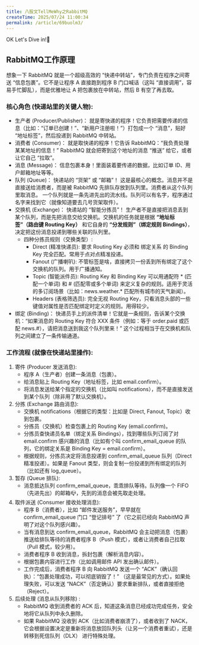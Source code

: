 ```yaml
---
title: 八股文TellMeWhy之RabbitMQ
createTime: 2025/07/24 11:00:34
permalink: /article/69buolm3/
---
```


OK Let's Dive in!🤿

## RabbitMQ工作原理

想象一下 RabbitMQ 就是一个超级高效的 “快递中转站”，专门负责在程序之间寄送 “信息包裹”。它不是让程序 A 直接跑到程序 B
门口喊话（这叫 “直接调用”，容易手忙脚乱），而是优雅地让 A 把包裹放在中转站，然后 B 有空了再去取。

### 核心角色 (快递站里的关键人物):

- 生产者 (Producer/Publisher)： 就是寄快递的程序！它负责把需要传递的信息（比如：“订单已创建！”、“新用户注册啦！”）打包成一个
  “消息”，贴好 “地址标签”，然后投递到 RabbitMQ 中转站。
- 消费者 (Consumer)： 就是取快递的程序！它告诉 RabbitMQ：“我负责处理某某地址的信息！” RabbitMQ 就会把寄到这个地址的消息 “推送”
  给它，或者让它自己 “拉取”。
- 消息 (Message)： 信息包裹本身！里面装着要传递的数据，比如订单 ID、用户邮箱地址等等。
- 队列 (Queue)： 快递站的 “货架” 或 “邮箱”！ 这是最核心的概念。消息并不是直接送给消费者，而是被 RabbitMQ
  先排队存放到队列里。消费者从这个队列里取消息。
  一个队列就是一条先进先出的流水线。队列可以有名字，程序通过名字来找到它（就像知道要去几号货架取件）。
- 交换机 (Exchange)： 快递站的 “智能分拣员”！ 生产者不是直接把消息丢到某个队列，而是先把消息交给交换机。交换机的任务就是根据
  **“地址标签”（路由键 Routing Key）** 和它自身的 **“分发规则”（绑定规则 Bindings）**，决定把这份消息投递到哪些关联的队列里。
    - 四种分拣员规则（交换类型）:
        - Direct (精准快递员): 要求 Routing Key 必须和 绑定关系 的 Binding Key 完全匹配。常用于点对点精准投递。
        - Fanout (广播喇叭): 不管标签是啥，直接拷贝一份丢到所有绑定了这个交换机的队列。用于广播通知。
        - Topic (智能派件员): Routing Key 和 Binding Key 可以用通配符 * (匹配一个单词) 和 # (匹配零或多个单词)
          来定义复杂的规则。适用于灵活的多订阅场景（比如：news.weather.* 匹配所有城市的天气新闻）。
        - Headers (表格筛选员): 完全无视 Routing Key，只看消息头部的一些键值对属性是否匹配绑定时定义的规则。用得较少。
- 绑定 (Binding)： 快递员手上的派件清单！它就是一条规则，告诉某个交换机：“如果消息的 Routing Key 符合 XXX 条件（例如：等于
  order.paid 或匹配 news.#），请把消息送到我这个队列里来！” 这个过程相当于在交换机和队列之间建立了一条传输通道。

### 工作流程 (就像在快递站里操作):

1. 寄件 (Producer 发送消息):
    - 程序 A（生产者）创建一条消息（包裹）。
    - 给消息贴上 Routing Key（地址标签，比如 email.confirm）。
    - 将消息发送给某个指定的交换机（比如叫 notifications），而不是直接发送到某个队列（除非用了默认交换机）。
2. 分拣 (Exchange 路由消息):
    - 交换机 notifications（根据它的类型：比如是 Direct, Fanout, Topic）收到包裹。
    - 分拣员（交换机）检查包裹上的 Routing Key (email.confirm)。
    - 分拣员查快递员名单（绑定关系 Bindings），找到哪些队列订阅了对 email.confirm 感兴趣的消息（比如有个叫
      confirm_email_queue
      的队列，它的绑定关系是 Binding Key = email.confirm）。
    - 根据规则，分拣员决定将消息投递到 confirm_email_queue 队列（Direct 精准投递）。如果是 Fanout 类型，则会复制一份投递到所有绑定的队列（比如还有
      log_queue）。
3. 暂存 (Queue 排队):
    - 消息抵达队列 confirm_email_queue，乖乖排队等待。队列像一个 FIFO（先进先出）的邮箱📪，先到的消息会被先取走处理。
4. 取件派送 (Consumer 接收处理消息):
    - 程序 B（消费者），比如 “邮件发送服务”，早早就在 confirm_email_queue 门口 “登记排号” 了（它之前已经向 RabbitMQ
      声明了对这个队列感兴趣）。
    - 当有消息到达 confirm_email_queue，RabbitMQ 会主动把消息（包裹）推送给排队等待的消费者程序 B（Push 模式），或者让消费者自己拉取（Pull
      模式，较少用）。
    - 消费者程序 B 收到消息，拆封包裹（解析消息内容）。
    - 根据包裹内容进行工作（比如调用邮件 API 发出确认邮件）。
    - 工作完成后，消费者程序 B 向 RabbitMQ 发送一个 “ACK”（确认回执）：“包裹处理成功，可以彻底销毁了！” （这是最常见的方式）。如果处理失败，可以发送
      “NACK”（否定确认）要求重新排队，或者直接拒绝（Reject）。
5. 后续处理 (消息从队列移除) :
    - RabbitMQ 收到消费者的 ACK 后，知道这条消息已经成功完成任务，安全地将它从队列中永久删除。
    - 如果 RabbitMQ 没收到 ACK（比如消费者崩溃了），或者收到了 NACK，它会根据设置决定是重新将消息放回队列头（让另一个消费者重试），还是转移到死信队列（DLX）
      进行特殊处理。

###   